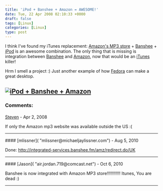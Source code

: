 ```yaml
---
title: 'iPod + Banshee + Amazon = AWESOME!'
date: Tue, 22 Apr 2008 02:10:33 +0000
draft: false
tags: [Linux]
categories: [Linux]
type: post
---
```


I think I've found my iTunes replacement: [Amazon's MP3 store](http://www.amazon.com/mp3) + [Banshee](http://banshee-project.org/Main_Page) + [iPod](http://en.wikipedia.org/wiki/IPod#Models) is an awesome combination. The only thing that is missing is integration between [Banshee](http://banshee-project.org/Main_Page) and [Amazon](http://www.amazon.com/mp3), now that would be an [iTunes](http://www.apple.com/itunes/) killer!

Hrm I smell a project :) Just another example of how [Fedora](http://fedoraproject.org/en/get-fedora) can make a great desktop.

[![iPod + Banshee + Amazon](http://zeusville.files.wordpress.com/2008/04/screenshot.png?w=300)](http://zeusville.files.wordpress.com/2008/04/screenshot.png)
---
### Comments:
####
[Steven]( "steven.moix@axianet.ch") - <time datetime="2008-04-22 03:26:33">Apr 2, 2008</time>

If only the Amazon mp3 website was available outside the US :(
<hr />
####
[mlissner]( "mlissner@michaeljaylissner.com") - <time datetime="2010-08-06 18:26:21">Aug 5, 2010</time>

Done: http://integrated-services.banshee.fm/amz/redirect.do/UK
<hr />
####
[Jason]( "air.jordan.719@comcast.net") - <time datetime="2010-10-02 12:10:28">Oct 6, 2010</time>

Banshee is now integrated with Amazon MP3 store!!!!!!!!!!! Itunes, You are dead :)
<hr />
